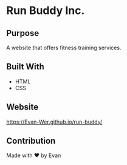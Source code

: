 # Run Buddy Inc.

## Purpose
A  website that offers fitness training services.

## Built With
* HTML
* CSS

## Website
https://Evan-Wer.github.io/run-buddy/

## Contribution
Made with ❤️ by Evan

